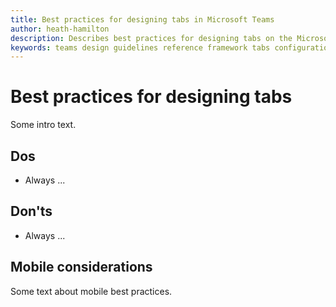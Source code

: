 ```yaml
---
title: Best practices for designing tabs in Microsoft Teams
author: heath-hamilton
description: Describes best practices for designing tabs on the Microsoft Teams platform.
keywords: teams design guidelines reference framework tabs configuration
---
```

# Best practices for designing tabs
Some intro text.

## Dos
* Always ...

## Don'ts
* Always ...

## Mobile considerations
Some text about mobile best practices.